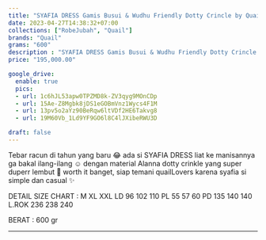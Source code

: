 ```yaml
---
title: "SYAFIA DRESS Gamis Busui & Wudhu Friendly Dotty Crincle by Quail Hijab"
date: 2023-04-27T14:38:32+07:00
collections: ["RobeJubah", "Quail"]
brands: "Quail"
grams: "600"
description : "SYAFIA DRESS Gamis Busui & Wudhu Friendly Dotty Crincle by Quail Hijab"
price: "195,000.00"

google_drive:
  enable: true
  pics:
  - url: 1c6hJL53apw0TPZMD8k-ZV3qyg9MOnCDp
  - url: 15Ae-Z8Mgbk8jDS1eGOBmVnz1Wycs4F1M
  - url: 13pv5o2aYz90BeRqw6ltVDf2HE6Takvg8
  - url: 19M60Vb_1Ld9YF9GO6l8C4lJXibeRWU3D

draft: false
---
```


Tebar racun di tahun yang baru 😂 ada si SYAFIA DRESS liat ke manisannya ga bakal ilang-ilang ☺️ dengan material Alanna dotty crinkle yang super duperr lembut 🥰 worth it banget, siap temani quailLovers karena syafia si simple dan casual ✨

DETAIL SIZE CHART :       M         XL       XXL
LD         96       102     110
PL         55        57       60
PD        135     140     140
L.ROK   236     238     240

BERAT : 600 gr


----     
 
